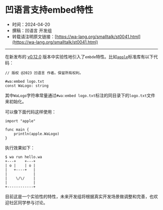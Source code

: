 # 凹语言支持embed特性

- 时间：2024-04-20
- 撰稿：凹语言 开发组
- 转载请注明原文链接：[https://wa-lang.org/smalltalk/st0041.html](https://wa-lang.org/smalltalk/st0041.html)

---

在新发布的 [v0.12.0](https://gitee.com/wa-lang/wa/releases/tag/v0.12.0) 版本中实验性地引入了`embde`特性。比如[`apple`](https://gitee.com/wa-lang/wa/tree/master/waroot/src/apple)标准库有以下代码：

```wa
// 版权 @2023 凹语言 作者。保留所有权利。

#wa:embed logo.txt
const WaLogo: string
```

其中`WaLogo`字符串常量通过`#wa:embed logo.txt`标注的同目录下的`logo.txt`文件来初始化。

可以像下面代码这样使用：

```wa
import "apple"

func main {
	println(apple.WaLogo)
}
```

执行效果如下：

```
$ wa run hello.wa
+---+    +---+
| o |    | o |
|   +----+   |
|            |
|    \/\/    |
|            |
+------------+
```

目前这是一个实验性的特性，未来开发组将根据真实开发场景做调整和完善，也欢迎社区同学参与讨论。
